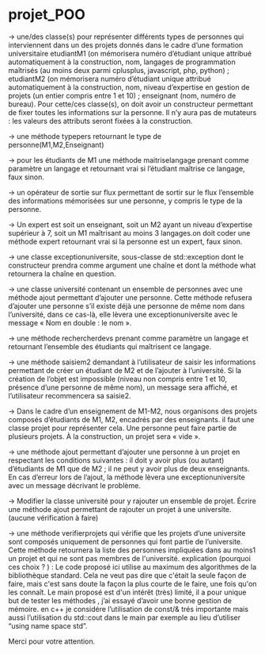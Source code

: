 # projet_POO


→ une/des classe(s) pour représenter différents types de personnes qui interviennent dans un des projets donnés dans le cadre d’une formation universitaire 
etudiantM1 (on mémorisera numéro d’étudiant unique attribué automatiquement à la construction, nom, langages de programmation maîtrisés (au moins deux parmi cplusplus, javascript, php, python) ;
etudiantM2 (on mémorisera numéro d’étudiant unique attribué automatiquement à la construction, nom, niveau d’expertise en gestion de projets (un entier compris entre 1 et 10) ;
enseignant (nom, numéro de bureau).
Pour cette/ces classe(s), on doit avoir un constructeur permettant de fixer toutes les informations sur la personne. Il n’y aura pas de mutateurs : les valeurs des attributs seront fixées à la construction.


→ une méthode typepers retournant le type de personne(M1,M2,Enseignant)


→ pour les étudiants de M1 une méthode maitriselangage prenant comme paramètre un langage et retournant vrai si l’étudiant maîtrise ce langage, faux sinon.


→ un opérateur de sortie sur flux permettant de sortir sur le flux l’ensemble des informations mémorisées sur une personne, y compris le type de la personne.


→ Un expert est soit un enseignant, soit un M2 ayant un niveau d’expertise supérieur à 7, soit un M1 maîtrisant au moins 3 langages.on doit coder une méthode expert retournant vrai si la personne est un expert, faux sinon.


→ une classe exceptionuniversite, sous-classe de std::exception dont le constructeur prendra comme argument une chaîne et dont la méthode what retournera la chaîne en question.


→ une classe université contenant un ensemble de personnes avec une méthode ajout permettant d’ajouter une personne. Cette méthode refusera d’ajouter une personne s’il existe déjà une personne de même nom dans l’université, dans ce cas-là, elle lèvera une exceptionuniversite avec le message « Nom en double : le nom ».


→ une méthode rechercherdevs prenant comme paramètre un langage et retournant l’ensemble des étudiants qui maîtrisent ce langage.


→ une méthode saisiem2 demandant à l’utilisateur de saisir les informations permettant de créer un étudiant de M2 et de l’ajouter à l’université. Si la création de l’objet est impossible
(niveau non compris entre 1 et 10, présence d’une personne de même nom), un message sera affiché, et l’utilisateur recommencera sa saisie2.


→ Dans le cadre d’un enseignement de M1-M2, nous organisons des projets composés d’étudiants de M1, M2, encadrés par des enseignants. il faut une classe projet pour représenter cela. Une personne peut faire partie de plusieurs projets. À la construction, un projet sera « vide ».


→ une méthode ajout permettant d’ajouter une personne à un projet en respectant les conditions suivantes : il doit y avoir plus (ou autant) d’étudiants de M1 que de M2 ; il ne peut y avoir plus de deux enseignants. En cas d’erreur lors de l’ajout, la méthode lèvera une exceptionuniversite avec un message décrivant le problème.


→ Modifier la classe université pour y rajouter un ensemble de projet.
Écrire une méthode ajout permettant de rajouter un projet à une universite. (aucune vérification à faire)


→ une méthode verifierprojets qui vérifie que les projets d’une universite sont composés uniquement de personnes qui font partie de l’universite. Cette méthode retournera la liste des personnes impliquées dans au moins1 un projet et qui ne sont pas membres de l'université.
explication (pourquoi ces choix ? ) :
Le code proposé ici utilise au maximum des algorithmes de la bibliothèque standard. Cela ne veut pas dire que c'était la seule façon de faire, mais c'est sans doute la façon la plus courte de le faire, une fois qu'on les connaît. Le main proposé est d'un intérêt (très) limité, il a pour unique but de tester les méthodes , j’ai essayé d’avoir une bonne gestion de mémoire. en c++ je considére l’utilisation de const/& trés importante mais aussi l’utilisation du std::cout dans le main par exemple au lieu d’utiliser “using name space std”.

Merci pour votre attention.
